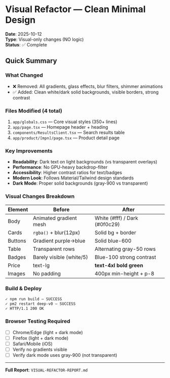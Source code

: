 # Visual Refactor — Clean Minimal Design

**Date**: 2025-10-12  
**Type**: Visual-only changes (NO logic)  
**Status**: ✅ Complete

## Quick Summary

### What Changed
- ❌ Removed: All gradients, glass effects, blur filters, shimmer animations
- ✅ Added: Clean white/dark solid backgrounds, visible borders, strong contrast

### Files Modified (4 total)
1. `app/globals.css` — Core visual styles (350+ lines)
2. `app/page.tsx` — Homepage header + heading
3. `components/ResultsClient.tsx` — Search results table
4. `app/product/[mpn]/page.tsx` — Product detail page

### Key Improvements
- **Readability**: Dark text on light backgrounds (vs transparent overlays)
- **Performance**: No GPU-heavy backdrop-filter
- **Accessibility**: Higher contrast ratios for text/badges
- **Modern Look**: Follows Material/Tailwind design standards
- **Dark Mode**: Proper solid backgrounds (gray-900 vs transparent)

### Visual Changes Breakdown

| Element | Before | After |
|---------|--------|-------|
| Body | Animated gradient mesh | White (#fff) / Dark (#0f0c29) |
| Cards | `rgba()` + blur(12px) | Solid bg + border |
| Buttons | Gradient purple→blue | Solid blue-600 |
| Table | Transparent rows | Alternating gray-50 rows |
| Badges | Barely visible (white/5) | Blue-100 strong contrast |
| Price | text-lg | **text-4xl bold green** |
| Images | No padding | 400px min-height + p-8 |

### Build & Deploy
```bash
✓ npm run build — SUCCESS
✓ pm2 restart deep-v0 — SUCCESS  
✓ HTTP/1.1 200 OK
```

### Browser Testing Required
- [ ] Chrome/Edge (light + dark mode)
- [ ] Firefox (light + dark mode)  
- [ ] Safari/Mobile (iOS)
- [ ] Verify no gradients visible
- [ ] Verify dark mode uses gray-900 (not transparent)

---

**Full Report**: `VISUAL-REFACTOR-REPORT.md`
